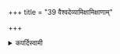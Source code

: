 +++
title = "39 वैश्वदेव्यामिक्षामिक्षाणाम्"

+++

<details><summary>कपर्दिस्वामी</summary>


<details>

<details><summary>हरदत्तः</summary>


<details>

<details><summary>Müller</summary>

Here the Vikāra, the modification, is perceived from similarity.

#####  Commentary

If it has once been laid down that the Darśa-pūrṇamāsa is the prakṛti or norm for all iṣṭis, then similarity determines the modification in all details, such as the offerings and the gods to whom offerings are made. Thus Karu, being a vegetable offering, would rank as a vikāra of puroḍāśa, which occurs in the Darśa-pūrṇamāsa sacrifice, and is likewise vegetable. Honey and water would be looked upon as most like the Ājya in the Darśa-pūrṇamāsa. Āmikṣā, a preparation of milk, would come nearest to the Sāṃnāyya, which is a mixture of sour and sweet milk.
</details>

<details><summary>थिते</summary>

वैश्वदेव्यामिक्षामिक्षाणाम् ३९
</details>
